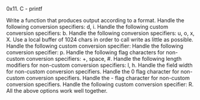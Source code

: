 0x11. C - printf

Write a function that produces output according to a format.
Handle the following conversion specifiers: d, i.
Handle the following custom conversion specifiers: b.
Handle the following conversion specifiers: u, o, x, X.
Use a local buffer of 1024 chars in order to call write as little as possible.
Handle the following custom conversion specifier:
Handle the following conversion specifier: p.
Handle the following flag characters for non-custom conversion specifiers: +, space, #.
Handle the following length modifiers for non-custom conversion specifiers: l, h.
Handle the field width for non-custom conversion specifiers.
Handle the 0 flag character for non-custom conversion specifiers.
Handle the - flag character for non-custom conversion specifiers.
Handle the following custom conversion specifier: R.
All the above options work well together.
